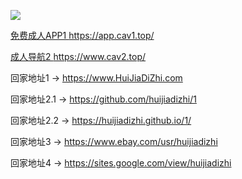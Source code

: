 
<a href="https://www.cav.dog" target="_blank"><img src="https://raw.githubusercontent.com/huijiadizhi/-/master/button.png"  /></a>

<a href="https://app.cav1.top/" target="_blank">免费成人APP1 https://app.cav1.top/</a> 

<a href="https://www.cav2.top/" target="_blank">成人导航2 https://www.cav2.top/</a>


回家地址1 → https://www.HuiJiaDiZhi.com

回家地址2.1 → https://github.com/huijiadizhi/1

回家地址2.2 → https://huijiadizhi.github.io/1/

回家地址3 → https://www.ebay.com/usr/huijiadizhi

回家地址4 → https://sites.google.com/view/huijiadizhi



